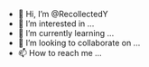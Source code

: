 - 👋 Hi, I’m @RecollectedY
- 👀 I’m interested in ...
- 🌱 I’m currently learning ...
- 💞️ I’m looking to collaborate on ...
- 📫 How to reach me ...

<!---
RecollectedY/RecollectedY is a ✨ special ✨ repository because its `README.md` (this file) appears on your GitHub profile.
You can click the Preview link to take a look at your changes.
--->
